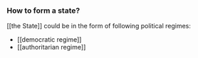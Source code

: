 ### How to form a state?
[[the State]] could be in the form of following political regimes:
- [[democratic regime]]
- [[authoritarian regime]]